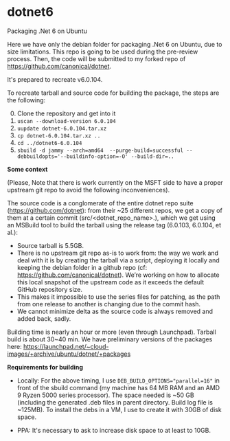 # dotnet6


Packaging .Net 6 on Ubuntu

Here we have only the debian folder for packaging .Net 6 on Ubuntu, due to size limitations. 
This repo is going to be used during the pre-review process. Then, the code will be submitted to 
my forked repo of https://github.com/canonical/dotnet.

It's prepared to recreate v6.0.104.

To recreate tarball and source code for building the package, the steps are the following:

0. Clone the repository and get into it
1. `uscan --download-version 6.0.104`
2. `uupdate dotnet-6.0.104.tar.xz`
3. `cp dotnet-6.0.104.tar.xz ..`
4. `cd ../dotnet6-6.0.104`
5. `sbuild -d jammy --arch=amd64  --purge-build=successful --debbuildopts='--buildinfo-option=-O' --build-dir=..`


**Some context**

(Please, Note that there is work currently on the MSFT side to have a proper upstream git repo to avoid the following inconveniences).

The source code is a conglomerate of the entire dotnet repo suite (https://github.com/dotnet): from their ~25 different repos, we get a copy of them at a certain commit (src/<dotnet_repo_name>.<hash>), which we get using an MSBuild tool to build the tarball using the release tag (6.0.103, 6.0.104, et al.):
 * Source tarball is 5.5GB.
 * There is no upstream git repo as-is to work from: the way we work and deal with it is by creating the tarball via a script, deploying it locally and keepìng the debian folder in a github repo (cf: https://github.com/canonical/dotnet). We’re working on how to allocate this local snapshot of the upstream code as it exceeds the default GitHub repository size.
 * This makes it impossible to use the series files for patching, as the path from one release to another is changing due to the commit hash.
 * We cannot minimize delta as the source code is always removed and added back, sadly.

  Building time is nearly an hour or more (even through Launchpad). Tarball build is about 30~40 min. We have preliminary versions of the packages here: https://launchpad.net/~cloud-images/+archive/ubuntu/dotnet/+packages
  
  
**Requirements for building**
  
  * Locally:
  For the above timing, I use `DEB_BUILD_OPTIONS="parallel=16"` in front of the sbuild command (my machine has 64 MB RAM and an AMD 9 Ryzen 5000 series processor).
  The space needed is ~50 GB (including the generated .deb files in parent directory. Build log file is ~125MB).
  To install the debs in a VM, I use to create it with 30GB of disk space.
  
  * PPA:
    It's necessary to ask to increase disk space to at least to 10GB.
